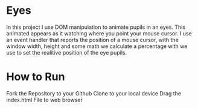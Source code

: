 # Eyes
In this project I use DOM manipulation to animate pupils in an eyes.  This animated appears as it watching where you point your mouse cursor.  I use an event handler that reports the position of a mouse cursor, with the window width, height and some math we calculate a percentage with we use to set the realitive position of the eye pupils. 

# How to Run
Fork the Repository to your Github
Clone to your local device
Drag the index.html File to web browser
